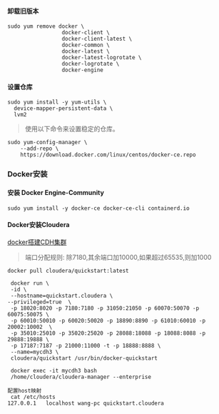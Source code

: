 #### 卸载旧版本
 ```
 sudo yum remove docker \
                  docker-client \
                  docker-client-latest \
                  docker-common \
                  docker-latest \
                  docker-latest-logrotate \
                  docker-logrotate \
                  docker-engine
```

#### 设置仓库
```
sudo yum install -y yum-utils \
  device-mapper-persistent-data \
  lvm2
```  

>使用以下命令来设置稳定的仓库。
```
sudo yum-config-manager \
    --add-repo \
    https://download.docker.com/linux/centos/docker-ce.repo
```

### Docker安装
#### 安装 Docker Engine-Community
```
sudo yum install -y docker-ce docker-ce-cli containerd.io
```
#### Docker安装Cloudera 
[docker搭建CDH集群](https://blog.csdn.net/eyeofeagle/article/details/85159600)
>端口分配规则: 除7180,其余端口加10000,如果超过65535,则加1000
```
docker pull cloudera/quickstart:latest

 docker run \
 -id \
 --hostname=quickstart.cloudera \
--privileged=true  \
 -p 18020:8020 -p 7180:7180 -p 31050:21050 -p 60070:50070 -p 60075:50075 \
 -p 60010:50010 -p 60020:50020 -p 18890:8890 -p 61010:60010 -p 20002:10002  \
 -p 35010:25010 -p 35020:25020 -p 28088:18088 -p 18088:8088 -p 29888:19888 \
 -p 17187:7187 -p 21000:11000 -t -p 18888:8888 \
 --name=mycdh3 \
 cloudera/quickstart /usr/bin/docker-quickstart 
 
 docker exec -it mycdh3 bash
 /home/cloudera/cloudera-manager --enterprise
 
配置host映射
 cat /etc/hosts
127.0.0.1	localhost wang-pc quickstart.cloudera
```
